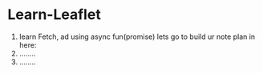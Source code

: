 # Learn-Leaflet
1. learn Fetch, ad using async fun(promise)
lets go to build ur note plan in here:
1. ........
2. ........
